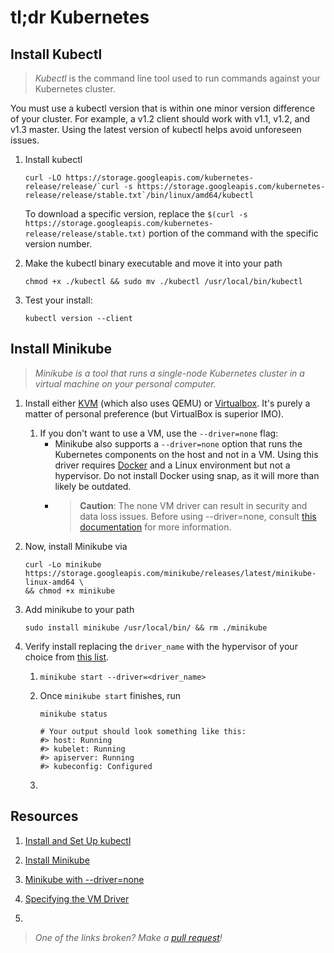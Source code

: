 # tl;dr Kubernetes 

## Install Kubectl

> _Kubectl_ is the command line tool used to run commands against your Kubernetes cluster.

You must use a kubectl version that is within one minor version difference of
your cluster. For example, a v1.2 client should work with v1.1, v1.2, and v1.3
master. Using the latest version of kubectl helps avoid unforeseen issues.


1. Install kubectl
   ```
   curl -LO https://storage.googleapis.com/kubernetes-release/release/`curl -s https://storage.googleapis.com/kubernetes-release/release/stable.txt`/bin/linux/amd64/kubectl
   ```
   To download a specific version, replace the `$(curl -s
   https://storage.googleapis.com/kubernetes-release/release/stable.txt)` portion of
   the command with the specific version number.

1. Make the kubectl binary executable and move it into your path
   ```
   chmod +x ./kubectl && sudo mv ./kubectl /usr/local/bin/kubectl
   ```

1. Test your install:
   ```
   kubectl version --client
   ```


## Install Minikube

>_Minikube is a tool that runs a single-node Kubernetes cluster in a virtual machine on your personal computer._

1. Install either [KVM](https://www.linux-kvm.org/page/Main_Page) (which also
   uses QEMU) or [Virtualbox](https://www.virtualbox.org/wiki/Downloads). It's
   purely a matter of personal preference (but VirtualBox is superior IMO).
   1. If you don't want to use a VM, use the `--driver=none` flag:
      * Minikube also supports a `--driver=none` option that runs the Kubernetes
      components on the host and not in a VM. Using this driver requires
      [Docker](https://www.docker.com/products/docker-desktop) and a Linux
      environment but not a hypervisor. Do not install Docker using snap, as it
      will more than likely be outdated.
      * > **Caution**: The none VM driver can result in security and data loss
          issues. Before using --driver=none, consult 
          [this documentation](https://minikube.sigs.k8s.io/docs/drivers/none/) 
          for more information.
1. Now, install Minikube via
   ```
   curl -Lo minikube https://storage.googleapis.com/minikube/releases/latest/minikube-linux-amd64 \
   && chmod +x minikube
   ```
1. Add minikube to your path
   ```
   sudo install minikube /usr/local/bin/ && rm ./minikube
   ```
1. Verify install replacing the `driver_name` with the hypervisor of your choice from 
   [this list](https://kubernetes.io/docs/setup/learning-environment/minikube/#specifying-the-vm-driver).
   
   1. ```
      minikube start --driver=<driver_name>
      ```
   1. Once `minikube start` finishes, run 
      ```
      minikube status
      
      # Your output should look something like this:
      #> host: Running
      #> kubelet: Running
      #> apiserver: Running
      #> kubeconfig: Configured
      ```
   1. 


## Resources
1. [Install and Set Up kubectl](https://kubernetes.io/docs/tasks/tools/install-kubectl/#install-kubectl-on-linux)

1. [Install Minikube](https://kubernetes.io/docs/tasks/tools/install-minikube/)

1. [Minikube with --driver=none](https://minikube.sigs.k8s.io/docs/drivers/none/)

1. [Specifying the VM Driver](https://kubernetes.io/docs/setup/learning-environment/minikube/#specifying-the-vm-driver)

1. 

> _One of the links broken? Make a [pull request](https://github.com/strickolas/tldr/pulls)!_